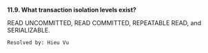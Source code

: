 **11.9. What transaction isolation levels exist?**

READ UNCOMMITTED, READ COMMITTED, REPEATABLE READ, and SERIALIZABLE.

`Resolved by: Hieu Vu`

